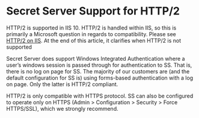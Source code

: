 [title]: # (Secret Server Support for HTTP/2)
[tags]: # (HTTP/2, Networking)
[priority]: #

# Secret Server Support for HTTP/2

HTTP/2 is supported in IIS 10. HTTP/2 is handled within IIS, so this is primarily a Microsoft question in regards to compatibility. Please see [HTTP/2 on IIS](https://docs.microsoft.com/en-us/iis/get-started/whats-new-in-iis-10/http2-on-iis). At the end of this article, it clarifies when HTTP/2 is not supported

Secret Server does support Windows Integrated Authentication where a user’s windows session is passed through for authentication to SS. That is, there is no log on page for SS. The majority of our customers are (and the default  configuration for SS is) using forms-based authentication with a log on page. Only the latter is HTTP/2 compliant.

HTTP/2 is only  compatible with HTTPS protocol. SS can also be configured to  operate only on HTTPS (Admin \> Configuration \> Security \> Force HTTPS/SSL), which we strongly recommend. 
